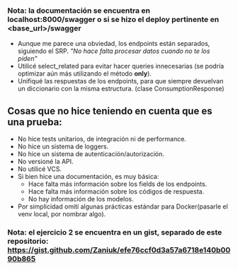 
### Nota: la documentación se encuentra en localhost:8000/swagger o si se hizo el deploy pertinente en <base_url>/swagger

- Aunque me parece una obviedad, los endpoints están separados, siguiendo el SRP. *"No hace falta procesar datos cuando no te los piden"*
- Utilicé select_related para evitar hacer queries innecesarias (se podría optimizar aún más utilizando el método **only**).
- Unifiqué las respuestas de los endpoints, para que siempre devuelvan un diccionario con la misma estructura. (clase ConsumptionResponse)

## Cosas que no hice teniendo en cuenta que es una prueba:

- No hice tests unitarios, de integración ni de performance.
- No hice un sistema de loggers.
- No hice un sistema de autenticación/autorización.
- No versioné la API.
- No utilicé VCS.
- Si bien hice una documentación, es muy básica:
  - Hace falta más información sobre los fields de los endpoints.
  - Hace falta más información sobre los códigos de respuesta.
  - No hay información de los modelos.
- Por simplicidad omití algunas prácticas estándar para Docker(pasarle el venv local, por nombrar algo).

### Nota: el ejercicio 2 se encuentra en un gist, separado de este repositorio: https://gist.github.com/Zaniuk/efe76ccf0d3a57a6718e140b0090b865
